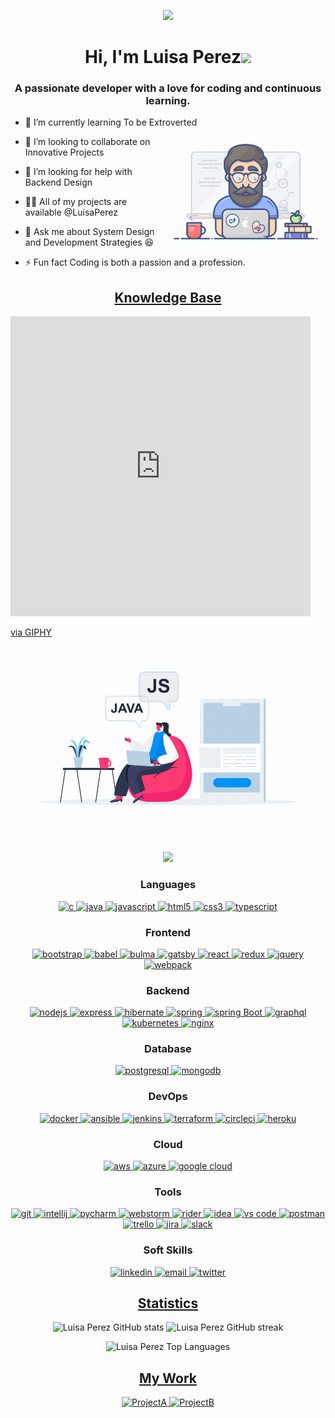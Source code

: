<p align="center"> 
  <img style="width:8rem; height:auto" src="https://cdn.dribbble.com/users/1787323/screenshots/10091971/media/d43c019bfeff34be8816481e843ea8c1.png"/>
</p>

<h1 align="center">Hi, I'm Luisa Perez<img width="30px" src="https://raw.githubusercontent.com/iampavangandhi/iampavangandhi/master/gifs/Hi.gif"></h1>

<h3 font-size="20" align="center">A passionate developer with a love for coding and continuous learning.</h3>

- 🌱 I’m currently learning To be Extroverted <img align="right" style="width:16rem; height:auto" src="https://raw.githubusercontent.com/Elanza-48/Elanza-48/41a4790484e268102dfdab2b7c59d440d3ffafab/resources/img/geek.gif"/>

- 👯 I’m looking to collaborate on Innovative Projects

- 🤝 I’m looking for help with Backend Design

- 👨‍💻 All of my projects are available @LuisaPerez

- 💬 Ask me about System Design and Development Strategies 😆

- ⚡ Fun fact Coding is both a passion and a profession.

<h2 align="center"><u><b>Knowledge Base</b></u></h2> 

<iframe src="https://giphy.com/embed/USV0ym3bVWQJJmNu3N" width="480" height="480" frameBorder="0" class="giphy-embed" allowFullScreen></iframe>

<p><a href="https://giphy.com/gifs/smu-ellipsis-smuellipsis-USV0ym3bVWQJJmNu3N">via GIPHY</a></p> <p align="center"> 
  <img style="width:26rem; height:auto" src="https://raw.githubusercontent.com/Elanza-48/Elanza-48/41a4790484e268102dfdab2b7c59d440d3ffafab/resources/img/coders-prog.gif"/> 
</p>

<p align="center"> 
  <img style="width:26rem; height:auto" src="https://giphy.com/gifs/smu-ellipsis-smuellipsis-USV0ym3bVWQJJmNu3N"/> 
</p> 

<h3 align="center">Languages</h3>
<p align="center">
  <a href="https://www.cprogramming.com/" target="_blank"> 
    <img src="https://img.shields.io/badge/C%20programming-A8B9CC.svg?style=for-the-badge&logo=c&logoColor=white" alt="c"/>
  </a> 
  <a href="https://www.java.com" target="_blank"> 
    <img src="https://img.shields.io/badge/Java-007396.svg?style=for-the-badge&logo=java&logoColor=white" alt="java"/>
  </a> 
  <a href="https://developer.mozilla.org/en-US/docs/Web/JavaScript" target="_blank"> 
    <img src="https://img.shields.io/badge/Javascript-F7DF1E.svg?style=for-the-badge&logo=javascript&logoColor=black" alt="javascript"/> 
  </a>
  <a href="https://www.w3.org/html/" target="_blank"> 
    <img src="https://img.shields.io/badge/html-E34F26.svg?style=for-the-badge&logo=html5&logoColor=white" alt="html5"/> 
  </a> 
  <a href="https://www.w3schools.com/css/" target="_blank">
    <img src="https://img.shields.io/badge/css-1572B6.svg?style=for-the-badge&logo=css3&logoColor=white" alt="css3"/> 
  </a>
  <a href="https://www.typescriptlang.org/" target="_blank"> 
    <img src="https://img.shields.io/badge/typescript-3178C6.svg?style=for-the-badge&logo=typescript&logoColor=white" alt="typescript"/> 
  </a> 
</p> 

<h3 align="center">Frontend</h3> 
<p align="center"> 
  <a href="https://getbootstrap.com" target="_blank"> 
    <img src="https://img.shields.io/badge/bootstrap-7952B3.svg?style=for-the-badge&logo=bootstrap&logoColor=white" alt="bootstrap"/>
  </a> 
  <a href="https://babeljs.io/" target="_blank"> 
    <img src="https://img.shields.io/badge/babel-F9DC3E.svg?style=for-the-badge&logo=babel&logoColor=black" alt="babel"/> 
  </a>
  <a href="https://bulma.io/" target="_blank"> 
    <img src="https://img.shields.io/badge/bulma-00D1B2.svg?style=for-the-badge&logo=bulma&logoColor=white" alt="bulma"/> 
  </a> 
  <a href="https://www.gatsbyjs.com/" target="_blank"> 
    <img src="https://img.shields.io/badge/gatsbyjs-663399.svg?style=for-the-badge&logo=gatsby&logoColor=white" alt="gatsby" /> 
  </a> 
  <a href="https://reactjs.org/" target="_blank"> 
    <img src="https://img.shields.io/badge/reactjs-61DAFB.svg?style=for-the-badge&logo=react&logoColor=black" alt="react"/>
  </a>
  <a href="https://redux.js.org" target="_blank"> 
    <img src="https://img.shields.io/badge/redux-764ABC.svg?style=for-the-badge&logo=redux&logoColor=white" alt="redux"/> 
  </a>
  <a href="https://jquery.com/" target="_blank"> 
    <img src="https://img.shields.io/badge/jquery-0769AD.svg?style=for-the-badge&logo=jquery&logoColor=white" alt="jquery"/>
  </a>
  <a href="https://webpack.js.org" target="_blank">
    <img src="https://img.shields.io/badge/webpack-8DD6F9.svg?style=for-the-badge&logo=webpack&logoColor=black" alt="webpack"/> 
  </a> 
</p> 

<h3 align="center">Backend</h3>
<p align="center"> 
  <a href="https://nodejs.org" target="_blank">
    <img src="https://img.shields.io/badge/node.js-339933.svg?style=for-the-badge&logo=nodedotjs&logoColor=white" alt="nodejs"/>
  </a>
  <a href="https://expressjs.com" target="_blank">
    <img src="https://img.shields.io/badge/express-000000.svg?style=for-the-badge&logo=express&logoColor=white" alt="express" /> 
  </a> 
  <a href="https://hibernate.org/" target="_blank"> 
    <img src="https://img.shields.io/badge/hibernate-59666C.svg?style=for-the-badge&logo=hibernate&logoColor=white" alt="hibernate" />
  </a> 
  <a href="https://spring.io/" target="_blank">
    <img src="https://img.shields.io/badge/spring%20IOC-6DB33F.svg?style=for-the-badge&logo=spring&logoColor=white" alt="spring" /> 
  </a> 
  <a href="https://spring.io/" target="_blank"> 
    <img src="https://img.shields.io/badge/spring%20boot-6DB33F.svg?style=for-the-badge&logo=springboot&logoColor=white" alt="spring Boot" />
  </a> 
  <a href="https://graphql.org" target="_blank"> 
    <img src="https://img.shields.io/badge/graphql-E10098.svg?style=for-the-badge&logo=graphql&logoColor=white" alt="graphql" /> 
  </a> 
  <a href="https://kubernetes.io" target="_blank"> 
    <img src="https://img.shields.io/badge/kubernetes-326CE5.svg?style=for-the-badge&logo=kubernetes&logoColor=white" alt="kubernetes"/> 
  </a>
  <a href="https://www.nginx.com" target="_blank"> 
    <img src="https://img.shields.io/badge/nginx-009639.svg?style=for-the-badge&logo=nginx&logoColor=white" alt="nginx"/> 
  </a> 
</p>

<h3 align="center">Database</h3> 
<p align="center"> 
  <a href="https://www.postgresql.org" target="_blank"> 
    <img src="https://img.shields.io/badge/postgreSQL-4169E1.svg?style=for-the-badge&logo=postgresql&logoColor=white" alt="postgresql"/> 
  </a> 
  <a href="https://www.mongodb.com" target="_blank"> 
    <img src="https://img.shields.io/badge/mongodb-47A248.svg?style=for-the-badge&logo=mongodb&logoColor=white" alt="mongodb"/> 
  </a> 
</p> 

<h3 align="center">DevOps</h3> 
<p align="center"> 
  <a href="https://www.docker.com" target="_blank"> 
    <img src="https://img.shields.io/badge/docker-2496ED.svg?style=for-the-badge&logo=docker&logoColor=white" alt="docker"/>
  </a> 
  <a href="https://www.ansible.com/" target="_blank"> 
    <img src="https://img.shields.io/badge/ansible-333333.svg?style=for-the-badge&logo=ansible&logoColor=white" alt="ansible"/> 
  </a> 
  <a href="https://www.jenkins.io" target="_blank"> 
    <img src="https://img.shields.io/badge/jenkins-D24939.svg?style=for-the-badge&logo=jenkins&logoColor=white" alt="jenkins"/>
  </a>
  <a href="https://www.terraform.io" target="_blank"> 
    <img src="https://img.shields.io/badge/terraform-7B42BC.svg?style=for-the-badge&logo=terraform&logoColor=white" alt="terraform"/> 
  </a> 
  <a href="https://www.circleci.com/" target="_blank">
    <img src="https://img.shields.io/badge/circleci-343434.svg?style=for-the-badge&logo=circleci&logoColor=white" alt="circleci"/> 
  </a>
  <a href="https://www.heroku.com/" target="_blank">
    <img src="https://img.shields.io/badge/heroku-430098.svg?style=for-the-badge&logo=heroku&logoColor=white" alt="heroku"/>
  </a>
</p>

<h3 align="center">Cloud</h3>
<p align="center">
  <a href="https://aws.amazon.com" target="_blank"> 
    <img src="https://img.shields.io/badge/aws-232F3E.svg?style=for-the-badge&logo=amazonaws&logoColor=white" alt="aws"/>
  </a> 
  <a href="https://azure.microsoft.com/" target="_blank"> 
    <img src="https://img.shields.io/badge/azure-0078D4.svg?style=for-the-badge&logo=microsoftazure&logoColor=white" alt="azure"/> 
  </a> 
  <a href="https://cloud.google.com" target="_blank">
    <img src="https://img.shields.io/badge/google%20cloud-4285F4.svg?style=for-the-badge&logo=google-cloud&logoColor=white" alt="google cloud"/> 
  </a> 
</p> 

<h3 align="center">Tools</h3> 
<p align="center">
  <a href="https://git-scm.com/" target="_blank"> 
    <img src="https://img.shields.io/badge/git-F05032.svg?style=for-the-badge&logo=git&logoColor=white" alt="git"/>
  </a> 
  <a href="https://www.jetbrains.com/idea/" target="_blank">
    <img src="https://img.shields.io/badge/intellij%20idea-000000.svg?style=for-the-badge&logo=intellijidea&logoColor=white" alt="intellij"/>
  </a> 
  <a href="https://www.jetbrains.com/pycharm/" target="_blank"> 
    <img src="https://img.shields.io/badge/pycharm-000000.svg?style=for-the-badge&logo=pycharm&logoColor=white" alt="pycharm"/> 
  </a> 
  <a href="https://www.jetbrains.com/webstorm/" target="_blank">
    <img src="https://img.shields.io/badge/webstorm-000000.svg?style=for-the-badge&logo=webstorm&logoColor=white" alt="webstorm"/>
  </a> 
  <a href="https://www.jetbrains.com/rider/" target="_blank"> 
    <img src="https://img.shields.io/badge/rider-000000.svg?style=for-the-badge&logo=rider&logoColor=white" alt="rider"/>
  </a>
  <a href="https://www.jetbrains.com/idea/" target="_blank"> 
    <img src="https://img.shields.io/badge/idea-000000.svg?style=for-the-badge&logo=idea&logoColor=white" alt="idea"/> 
  </a> 
  <a href="https://code.visualstudio.com/" target="_blank"> 
    <img src="https://img.shields.io/badge/VS%20Code-007ACC.svg?style=for-the-badge&logo=visual-studio-code&logoColor=white" alt="vs code"/>
  </a> 
  <a href="https://www.postman.com/" target="_blank"> 
    <img src="https://img.shields.io/badge/postman-FF6C37.svg?style=for-the-badge&logo=postman&logoColor=white" alt="postman"/>
  </a> 
  <a href="https://trello.com/" target="_blank">
    <img src="https://img.shields.io/badge/trello-0079BF.svg?style=for-the-badge&logo=trello&logoColor=white" alt="trello"/>
  </a> 
  <a href="https://www.atlassian.com/software/jira" target="_blank"> 
    <img src="https://img.shields.io/badge/jira-0052CC.svg?style=for-the-badge&logo=jira&logoColor=white" alt="jira"/>
  </a>
  <a href="https://www.slack.com/" target="_blank"> 
    <img src="https://img.shields.io/badge/slack-4A154B.svg?style=for-the-badge&logo=slack&logoColor=white" alt="slack"/> 
  </a>
</p>

<h3 align="center">Soft Skills</h3>
<p align="center"> 
  <a href="https://www.linkedin.com/in/luisa-perez-618b67176/" target="_blank"> 
    <img src="https://img.shields.io/badge/LinkedIn-0A66C2.svg?style=for-the-badge&logo=linkedin&logoColor=white" alt="linkedin"/>
  </a>
  <a href="mailto:luisa@example.com">
    <img src="https://img.shields.io/badge/Email-EA4335.svg?style=for-the-badge&logo=gmail&logoColor=white" alt="email"/> 
  </a> 
  <a href="https://twitter.com/LuisaPerez">
    <img src="https://img.shields.io/badge/twitter-1DA1F2.svg?style=for-the-badge&logo=twitter&logoColor=white" alt="twitter"/> 
  </a> 
</p>

<h2 align="center"><u><b>Statistics</b></u></h2>
<p align="center"> 
  <img src="https://github-readme-stats.vercel.app/api?username=holas1356&count_private=true&show_icons=true&hide=prs&theme=radical&include_all_commits=true" alt="Luisa Perez GitHub stats"/>
  <img src="https://github-readme-streak-stats.herokuapp.com/?user=holas1356&theme=radical" alt="Luisa Perez GitHub streak"/> 
</p>
<p align="center">
  <img src="https://github-readme-stats.vercel.app/api/top-langs/?username=LuisaPerez&theme=radical" alt="Luisa Perez Top Languages"/>
</p> 
<h2 align="center"><u><b>My Work</b></u></h2> 
<p align="center"> 
  <a href="https://github.com/holas1356/ProjectA">
  <img src="https://img.shields.io/badge/ProjectA-000000?style=for-the-badge&logo=github&logoColor=white" alt="ProjectA"/>
  </a> 
  <a href="https://github.com/holas1356/ProjectB"> <img src="https://img.shields.io/badge/ProjectB-000000?style=for-the-badge&logo=github&logoColor=white" alt="ProjectB"/>
  </a> 
</p>
